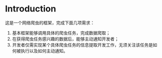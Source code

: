 # Introduction

这是一个网络爬虫的框架，完成下面几项需求：
1. 基本框架能够调用具体的爬虫任务，完成数据爬取；
2. 在获得爬虫任务感兴趣的数据后，能够主动通知开发者；
3. 开发者仅需实现某个具体爬虫任务的信息提取开发工作，无须关注该任务是如何被执行以及如何主动通知。

